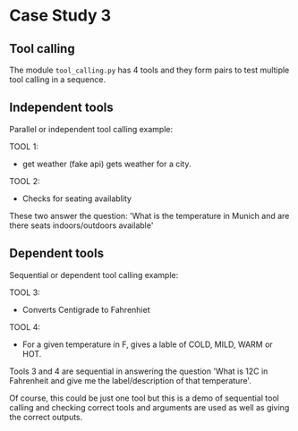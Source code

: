 # Case Study 3

## Tool calling

The module `tool_calling.py` has 4 tools and they form pairs to test multiple tool calling in a sequence.

## Independent tools 

Parallel or independent tool calling example:

TOOL 1:
- get weather (fake api) gets weather for a city.

TOOL 2:
- Checks for seating availablity

These two answer the question: 'What is the temperature in Munich and are there seats indoors/outdoors available'

## Dependent tools

Sequential or dependent tool calling example:

TOOL 3:
- Converts Centigrade to Fahrenhiet

TOOL 4:
- For a given temperature in F, gives a lable of COLD, MILD, WARM or HOT.

Tools 3 and 4 are sequential in answering the question 'What is 12C in Fahrenheit and give me the label/description of that temperature'.

Of course, this could be just one tool but this is a demo of sequential tool calling and checking correct tools and arguments are used as well as giving the correct outputs.